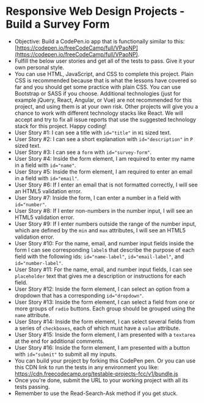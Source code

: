 # Responsive Web Design Projects - Build a Survey Form

- Objective: Build a CodePen.io app that is functionally similar to this: [https://codepen.io/freeCodeCamp/full/VPaoNP](https://codepen.io/freeCodeCamp/full/VPaoNP).
- Fulfill the below user stories and get all of the tests to pass. Give it your own personal style.
- You can use HTML, JavaScript, and CSS to complete this project. Plain CSS is recommended because that is what the lessons have covered so far and you should get some practice with plain CSS. You can use Bootstrap or SASS if you choose. Additional technologies (just for example jQuery, React, Angular, or Vue) are not recommended for this project, and using them is at your own risk. Other projects will give you a chance to work with different technology stacks like React. We will accept and try to fix all issue reports that use the suggested technology stack for this project. Happy coding!
- User Story #1: I can see a title with `id="title"` in `H1` sized text.
- User Story #2: I can see a short explanation with `id="description"` in `P` sized text.
- User Story #3: I can see a `form` with `id="survey-form"`.
- User Story #4: Inside the form element, I am required to enter my name in a field with `id="name"`.
- User Story #5: Inside the form element, I am required to enter an email in a field with `id="email"`.
- User Story #6: If I enter an email that is not formatted correctly, I will see an HTML5 validation error.
- User Story #7: Inside the form, I can enter a number in a field with `id="number"`.
- User Story #8: If I enter non-numbers in the number input, I will see an HTML5 validation error.
- User Story #9: If I enter numbers outside the range of the number input, which are defined by the `min` and `max` attributes, I will see an HTML5 validation error.
- User Story #10: For the name, email, and number input fields inside the form I can see corresponding `label`s that describe the purpose of each field with the following ids: `id="name-label"`, `id="email-label"`, and `id="number-label"`.
- User Story #11: For the name, email, and number input fields, I can see `placeholder` text that gives me a description or instructions for each field.
- User Story #12: Inside the form element, I can select an option from a dropdown that has a corresponding `id="dropdown"`.
- User Story #13: Inside the form element, I can select a field from one or more groups of `radio` buttons. Each group should be grouped using the `name` attribute.
- User Story #14: Inside the form element, I can select several fields from a series of `checkboxes`, each of which must have a `value` attribute.
- User Story #15: Inside the form element, I am presented with a `textarea` at the end for additional comments.
- User Story #16: Inside the form element, I am presented with a button with `id="submit"` to submit all my inputs.
- You can build your project by forking this CodePen pen. Or you can use this CDN link to run the tests in any environment you like: https://cdn.freecodecamp.org/testable-projects-fcc/v1/bundle.js
- Once you're done, submit the URL to your working project with all its tests passing. 
- Remember to use the Read-Search-Ask method if you get stuck.